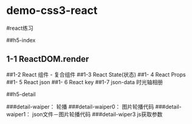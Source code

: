 # demo-css3-react
#react练习

##h5-index
## 1-1  ReactDOM.render
##1-2 React 组件 - 复合组件
##1-3 React State(状态)
##1- 4 React Props
##1- 5 React json
##1- 6 React key
##1-7 json-data 时光轴相册

##h5-detail

###detail-waiper： 轮播
###detail-waiper0： 图片轮播代码
###detail-waiper1： json文件－图片轮播代码
###detail-wiper3 js获取参数


